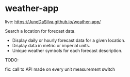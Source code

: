 # weather-app

live: https://JuneDaSilva.github.io/weather-app/

Search a location for forecast data.

- Display daily or hourly forecast data for a given location.
- Display data in metric or imperial units.
- Unique weather symbols for each forecast description.

TODO:

fix: call to API made on every unit measurement switch
